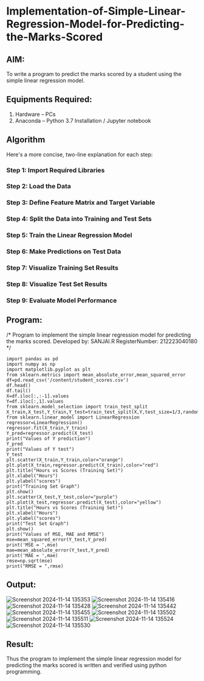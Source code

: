 # Implementation-of-Simple-Linear-Regression-Model-for-Predicting-the-Marks-Scored

## AIM:
To write a program to predict the marks scored by a student using the simple linear regression model.

## Equipments Required:
1. Hardware – PCs
2. Anaconda – Python 3.7 Installation / Jupyter notebook

## Algorithm
Here's a more concise, two-line explanation for each step:

### Step 1: Import Required Libraries
### Step 2: Load the Data
### Step 3: Define Feature Matrix and Target Variable
### Step 4: Split the Data into Training and Test Sets
### Step 5: Train the Linear Regression Model
### Step 6: Make Predictions on Test Data
### Step 7: Visualize Training Set Results
### Step 8: Visualize Test Set Results
### Step 9: Evaluate Model Performance
  
## Program:
/*
Program to implement the simple linear regression model for predicting the marks scored.
Developed by: SANJAI.R
RegisterNumber: 212223040180
*/
```PY
import pandas as pd
import numpy as np
import matplotlib.pyplot as plt
from sklearn.metrics import mean_absolute_error,mean_squared_error
df=pd.read_csv('/content/student_scores.csv')
df.head()
df.tail()
X=df.iloc[:,:-1].values
Y=df.iloc[:,1].values
from sklearn.model_selection import train_test_split
X_train,X_test,Y_train,Y_test=train_test_split(X,Y,test_size=1/3,random_state=0)
from sklearn.linear_model import LinearRegression
regressor=LinearRegression()
regressor.fit(X_train,Y_train)
Y_pred=regressor.predict(X_test)
print("Values of Y prediction")
Y_pred
print("Values of Y test")
Y_test
plt.scatter(X_train,Y_train,color="orange")
plt.plot(X_train,regressor.predict(X_train),color="red")
plt.title("Hours vs Scores (Training Set)")
plt.xlabel("Hours")
plt.ylabel("scores")
print("Training Set Graph")
plt.show()
plt.scatter(X_test,Y_test,color="purple")
plt.plot(X_test,regressor.predict(X_test),color="yellow")
plt.title("Hours vs Scores (Training Set)")
plt.xlabel("Hours")
plt.ylabel("scores")
print("Test Set Graph")
plt.show()
print("Values of MSE, MAE and RMSE")
mse=mean_squared_error(Y_test,Y_pred)
print('MSE = ',mse)
mae=mean_absolute_error(Y_test,Y_pred)
print('MAE = ',mae)
rmse=np.sqrt(mse)
print("RMSE = ",rmse)
```

## Output:
![Screenshot 2024-11-14 135353](https://github.com/user-attachments/assets/969e7316-6a2f-42b9-888e-396198632af4)
![Screenshot 2024-11-14 135416](https://github.com/user-attachments/assets/e8160977-7323-4e8e-a728-1c974002f374)
![Screenshot 2024-11-14 135428](https://github.com/user-attachments/assets/17f6eb0c-f969-4080-aaa0-91f19c3471bc)
![Screenshot 2024-11-14 135442](https://github.com/user-attachments/assets/b010c71e-ca8a-4bfd-97cd-d30bc4a805c9)
![Screenshot 2024-11-14 135455](https://github.com/user-attachments/assets/bae682d1-b896-4b64-b8c7-ee0ee81dd0a1)
![Screenshot 2024-11-14 135502](https://github.com/user-attachments/assets/02920dab-39cf-41e6-9a9f-f51a527cb789)
![Screenshot 2024-11-14 135511](https://github.com/user-attachments/assets/4deccd5d-978f-4e9d-9fa5-78017b6947bc)
![Screenshot 2024-11-14 135524](https://github.com/user-attachments/assets/2d9bc44a-5001-45b5-b9d1-109dd73aba77)
![Screenshot 2024-11-14 135530](https://github.com/user-attachments/assets/ae855b9b-c222-4919-ab99-b8037b9fce57)


## Result:
Thus the program to implement the simple linear regression model for predicting the marks scored is written and verified using python programming.
